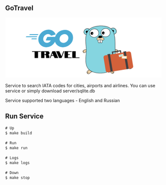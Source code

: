 ## GoTravel

![alt text](https://raw.githubusercontent.com/Cleopatric/go-travel/main/icon.png?raw=true)

Service to search IATA codes for cities, airports and airlines. 
You can use service or simply download server/sqlite.db

Service supported two languages - English and Russian

## Run Service

```
# Up
$ make build

# Run
$ make run

# Logs
$ make logs

# Down
$ make stop
```
